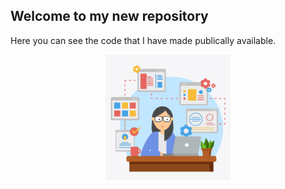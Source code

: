 ## Welcome to my new repository

Here you can see the code that I have made publically available. 
<p style="text-align:center;">
<img src="https://github.com/footrub/public/blob/master/Female%20Developer%20Vector.jpg" width="200" height="200">
</p>
